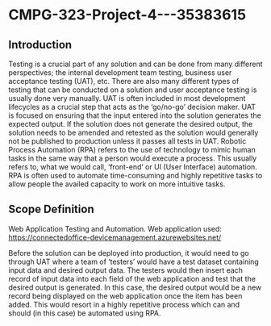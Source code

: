 # CMPG-323-Project-4---35383615

## Introduction

Testing is a crucial part of any solution and can be done from many different perspectives; the 
internal development team testing, business user acceptance testing (UAT), etc. There are also 
many different types of testing that can be conducted on a solution and user acceptance testing 
is usually done very manually. UAT is often included in most development lifecycles as a crucial 
step that acts as the ‘go/no-go’ decision maker. UAT is focused on ensuring that the input entered 
into the solution generates the expected output. If the solution does not generate the desired 
output, the solution needs to be amended and retested as the solution would generally not be 
published to production unless it passes all tests in UAT. 
Robotic Process Automation (RPA) refers to the use of technology to mimic human tasks in the 
same way that a person would execute a process. This usually refers to, what we would call, 
‘front-end’ or UI (User Interface) automation. RPA is often used to automate time-consuming and 
highly repetitive tasks to allow people the availed capacity to work on more intuitive tasks.

## Scope Definition

Web Application Testing and Automation. 
Web application used: https://connectedoffice-devicemanagement.azurewebsites.net/

Before the solution can be deployed into production, it would need to go through UAT where a team of ‘testers’ would have 
a test dataset containing input data and desired output data. The testers would then insert each 
record of input data into each field of the web application and test that the desired output is 
generated. In this case, the desired output would be a new record being displayed on the web 
application once the item has been added. This would resort in a highly repetitive process which 
can and should (in this case) be automated using RPA.



